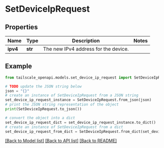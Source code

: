 # SetDeviceIpRequest


## Properties

Name | Type | Description | Notes
------------ | ------------- | ------------- | -------------
**ipv4** | **str** | The new IPv4 address for the device.  | 

## Example

```python
from tailscale_openapi.models.set_device_ip_request import SetDeviceIpRequest

# TODO update the JSON string below
json = "{}"
# create an instance of SetDeviceIpRequest from a JSON string
set_device_ip_request_instance = SetDeviceIpRequest.from_json(json)
# print the JSON string representation of the object
print(SetDeviceIpRequest.to_json())

# convert the object into a dict
set_device_ip_request_dict = set_device_ip_request_instance.to_dict()
# create an instance of SetDeviceIpRequest from a dict
set_device_ip_request_from_dict = SetDeviceIpRequest.from_dict(set_device_ip_request_dict)
```
[[Back to Model list]](../README.md#documentation-for-models) [[Back to API list]](../README.md#documentation-for-api-endpoints) [[Back to README]](../README.md)


